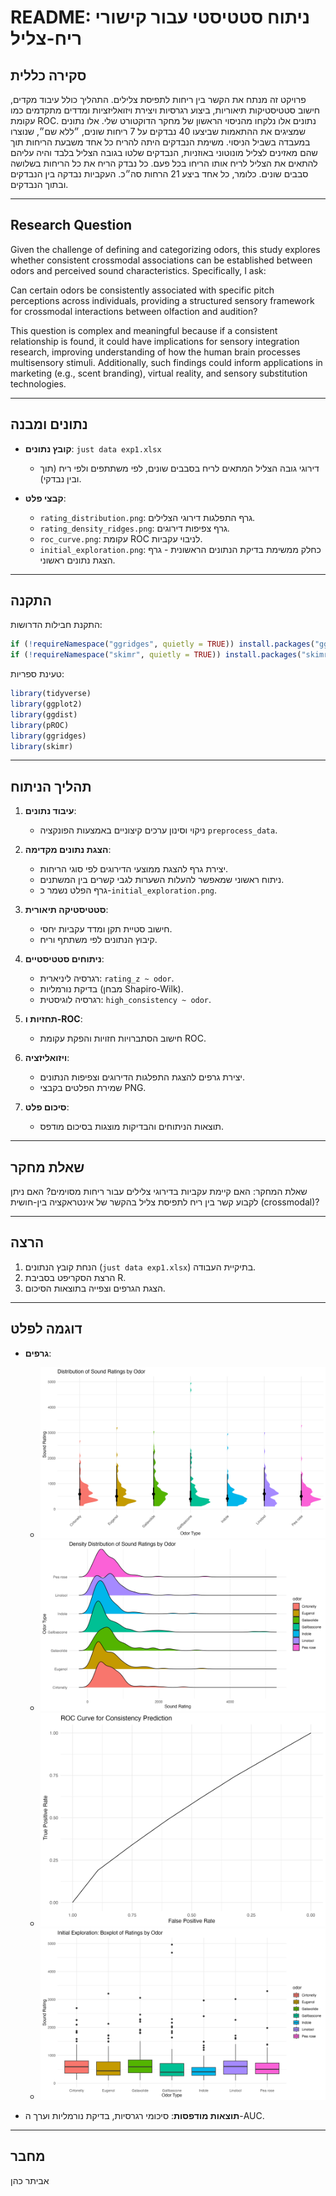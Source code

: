# README: ניתוח סטטיסטי עבור קישורי ריח-צליל

## סקירה כללית
פרויקט זה מנתח את הקשר בין ריחות לתפיסת צלילים. התהליך כולל עיבוד מקדים, חישוב סטטיסטיקות תיאוריות, ביצוע רגרסיות ויצירת ויזואליזציות ומדדים מתקדמים כמו עקומת ROC. 
נתונים אלו נלקחו מהניסוי הראשון של מחקר הדוקטורט שלי. אלו נתונים שמציגים את ההתאמות שביצעו 40 נבדקים על 7 ריחות שונים, ״ללא שם״, שנוצרו במעבדה בשביל הניסוי. משימת הנבדקים היתה להריח כל אחד משבעת הריחות תוך שהם מאזינים לצליל מונוטוני באוזניות, הנבדקים שלטו בגובה הצליל בלבד והיה עליהם להתאים את הצליל לריח אותו הריחו בכל פעם. כל נבדק הריח את כל הריחות בשלושה סבבים שונים. כלומר, כל אחד ביצע 21 הרחות סה״כ. העקביות נבדקה בין הנבדקים ובתוך הנבדקים.

---

## Research Question
Given the challenge of defining and categorizing odors, this study explores whether consistent crossmodal associations can be established between odors and perceived sound characteristics. Specifically, I ask:

Can certain odors be consistently associated with specific pitch perceptions across individuals, providing a structured sensory framework for crossmodal interactions between olfaction and audition?

This question is complex and meaningful because if a consistent relationship is found, it could have implications for sensory integration research, improving understanding of how the human brain processes multisensory stimuli. Additionally, such findings could inform applications in marketing (e.g., scent branding), virtual reality, and sensory substitution technologies.

---



## נתונים ומבנה
- **קובץ נתונים**: `just data exp1.xlsx`
  - דירוגי גובה הצליל המתאים לריח בסבבים שונים, לפי משתתפים ולפי ריח (תוך ובין נבדקי).

- **קבצי פלט**:
  - `rating_distribution.png`: גרף התפלגות דירוגי הצלילים.
  - `rating_density_ridges.png`: גרף צפיפות דירוגים.
  - `roc_curve.png`: עקומת ROC לניבוי עקביות.
  - `initial_exploration.png`:  כחלק ממשימת בדיקת הנתונים הראשונית - גרף הצגת נתונים ראשוני.

---

## התקנה
התקנת חבילות הדרושות:
```r
if (!requireNamespace("ggridges", quietly = TRUE)) install.packages("ggridges")
if (!requireNamespace("skimr", quietly = TRUE)) install.packages("skimr")
```

טעינת ספריות:
```r
library(tidyverse)
library(ggplot2)
library(ggdist)
library(pROC)
library(ggridges)
library(skimr)
```

---

## תהליך הניתוח
1. **עיבוד נתונים**:
   - ניקוי וסינון ערכים קיצוניים באמצעות הפונקציה `preprocess_data`.

2. **הצגת נתונים מקדימה**:
   - יצירת גרף להצגת ממוצעי הדירוגים לפי סוגי הריחות.
   - ניתוח ראשוני שמאפשר להעלות השערות לגבי קשרים בין המשתנים.
   - גרף הפלט נשמר כ-`initial_exploration.png`.

3. **סטטיסטיקה תיאורית**:
   - חישוב סטיית תקן ומדד עקביות יחסי.
   - קיבוץ הנתונים לפי משתתף וריח.

4. **ניתוחים סטטיסטיים**:
   - רגרסיה ליניארית: `rating_z ~ odor`.
   - בדיקת נורמליות (מבחן Shapiro-Wilk).
   - רגרסיה לוגיסטית: `high_consistency ~ odor`.

5. **תחזיות ו-ROC**:
   - חישוב הסתברויות חזויות והפקת עקומת ROC.

6. **ויזואליזציה**:
   - יצירת גרפים להצגת התפלגות הדירוגים וצפיפות הנתונים.
   - שמירת הפלטים בקבצי PNG.

7. **סיכום פלט**:
   - תוצאות הניתוחים והבדיקות מוצגות בסיכום מודפס.

---

## שאלת מחקר
שאלת המחקר: האם קיימת עקביות בדירוגי צלילים עבור ריחות מסוימים? האם ניתן לקבוע קשר בין ריח לתפיסת צליל בהקשר של אינטראקציה בין-חושית (crossmodal)?

---

## הרצה
1. הנחת קובץ הנתונים (`just data exp1.xlsx`) בתיקיית העבודה.
2. הרצת הסקריפט בסביבת R.
3. הצגת הגרפים וצפייה בתוצאות הסיכום.

---

## דוגמה לפלט
- **גרפים**:
  - ![rating_distribution.png](rating_distribution.png)
  - ![rating_density_ridges.png](rating_density_ridges.png)
  - ![roc_curve.png](roc_curve.png)
  - ![initial_exploration.png](initial_exploration.png)

- **תוצאות מודפסות**: סיכומי רגרסיות, בדיקת נורמליות וערך ה-AUC.

---


## מחבר
אביתר כהן

